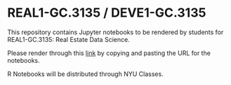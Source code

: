 # REAL1-GC.3135 / DEVE1-GC.3135

This repository contains Jupyter notebooks to be rendered by students for REAL1-GC.3135: Real Estate Data Science.  

Please render through this [link](https://nbviewer.jupyter.org) by copying and pasting the URL for the notebooks.

R Notebooks will be distributed through NYU Classes.
